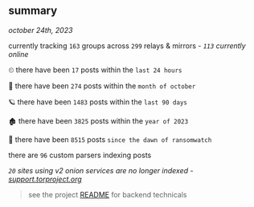 
## summary
_october 24th, 2023_

currently tracking `163` groups across `299` relays & mirrors - _`113` currently online_

⏲ there have been `17` posts within the `last 24 hours`

🦈 there have been `274` posts within the `month of october`

🪐 there have been `1483` posts within the `last 90 days`

🏚 there have been `3825` posts within the `year of 2023`

🦕 there have been `8515` posts `since the dawn of ransomwatch`

there are `96` custom parsers indexing posts

_`20` sites using v2 onion services are no longer indexed - [support.torproject.org](https://support.torproject.org/onionservices/v2-deprecation/)_

> see the project [README](https://github.com/joshhighet/ransomwatch#ransomwatch--) for backend technicals
